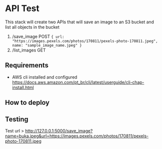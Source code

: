 # API Test

This stack will create two APIs that will save an image to an S3 bucket and list all objects in the bucket

1. /save_image
POST
`
{
    url: "https://images.pexels.com/photos/170811/pexels-photo-170811.jpeg",
    name: "sample_image_name.jpeg"
}
`
2. /list_images
GET


## Requirements

* AWS cli installed and configured https://docs.aws.amazon.com/pt_br/cli/latest/userguide/cli-chap-install.html

## How to deploy

## Testing

Test url >
http://127.0.0.1:5000/save_image?name=buka.jpeg&url=https://images.pexels.com/photos/170811/pexels-photo-170811.jpeg




